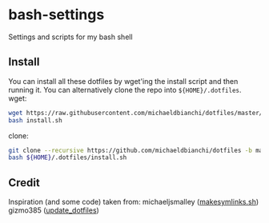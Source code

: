 # bash-settings
Settings and scripts for my bash shell

## Install
You can install all these dotfiles by wget'ing the install script and then running it. You can alternatively clone the repo into `${HOME}/.dotfiles`.
wget:
```sh
wget https://raw.githubusercontent.com/michaeldbianchi/dotfiles/master/install.sh
bash install.sh
```
clone:
```sh
git clone --recursive https://github.com/michaeldbianchi/dotfiles -b master ~/.dotfiles
bash ${HOME}/.dotfiles/install.sh
```

## Credit
Inspiration (and some code) taken from:
michaeljsmalley ([makesymlinks.sh](https://github.com/michaeljsmalley/dotfiles/blob/master/makesymlinks.sh))
gizmo385 ([update_dotfiles](https://github.com/gizmo385/dotfiles/blob/master/update_dotfiles))
